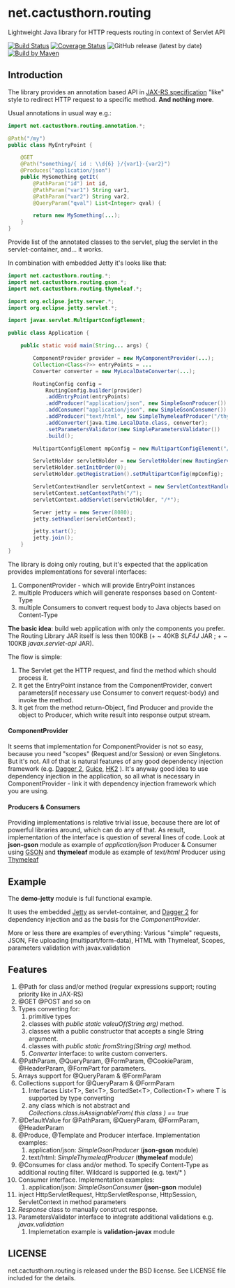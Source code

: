 
# net.cactusthorn.routing

Lightweight Java library for HTTP requests routing in context of Servlet API

[![Build Status](https://travis-ci.com/Gmugra/net.cactusthorn.routing.svg?branch=main)](https://travis-ci.com/Gmugra/net.cactusthorn.routing) [![Coverage Status](https://coveralls.io/repos/github/Gmugra/net.cactusthorn.routing/badge.svg?branch=main)](https://coveralls.io/github/Gmugra/net.cactusthorn.routing?branch=main) ![GitHub release (latest by date)](https://img.shields.io/github/v/release/Gmugra/net.cactusthorn.routing) [![Build by Maven](http://maven.apache.org/images/logos/maven-feather.png)](http://maven.apache.org)

## Introduction

The library provides an annotation based API in [JAX-RS specification](https://www.oracle.com/technical-resources/articles/java/jax-rs.html) "like" style to redirect HTTP request to a specific method. **And nothing more**.

Usual annotations in usual way e.g.:
```java
import net.cactusthorn.routing.annotation.*;

@Path("/my")
public class MyEntryPoint {

    @GET
    @Path("something/{ id : \\d{6} }/{var1}-{var2}")
    @Produces("application/json")
    public MySomething getIt(
        @PathParam("id") int id,
        @PathParam("var1") String var1,
        @PathParam("var2") String var2,
        @QueryParam("qval") List<Integer> qval) {

        return new MySomething(...);
    }
}
```
Provide list of the annotated classes to the servlet, plug the servlet in the servlet-container, and... it works.

In combination with embedded Jetty it's looks like that:
```java
import net.cactusthorn.routing.*;
import net.cactusthorn.routing.gson.*;
import net.cactusthorn.routing.thymeleaf.*;

import org.eclipse.jetty.server.*;
import org.eclipse.jetty.servlet.*;

import javax.servlet.MultipartConfigElement;

public class Application {

    public static void main(String... args) {

        ComponentProvider provider = new MyComponentProvider(...);
        Collection<Class<?>> entryPoints = ...
        Converter converter = new MyLocalDateConverter(...);

        RoutingConfig config =
            RoutingConfig.builder(provider)
            .addEntryPoint(entryPoints)
            .addProducer("application/json", new SimpleGsonProducer())
            .addConsumer("application/json", new SimpleGsonConsumer())
            .addProducer("text/html", new SimpleThymeleafProducer("/thymeleaf/"))
            .addConverter(java.time.LocalDate.class, converter);
            .setParametersValidator(new SimpleParametersValidator())
            .build();

        MultipartConfigElement mpConfig = new MultipartConfigElement("/tmp", 1024 * 1024, 1024 * 1024 * 5, 1024 * 1024 * 5 * 5);

        ServletHolder servletHolder = new ServletHolder(new RoutingServlet(config));
        servletHolder.setInitOrder(0);
        servletHolder.getRegistration().setMultipartConfig(mpConfig);

        ServletContextHandler servletContext = new ServletContextHandler(ServletContextHandler.SESSIONS);
        servletContext.setContextPath("/");
        servletContext.addServlet(servletHolder, "/*");

        Server jetty = new Server(8080);
        jetty.setHandler(servletContext);

        jetty.start();
        jetty.join();
    }
}
```
The library is doing only routing, but it's expected that the application provides implementations for several interfaces:
1. ComponentProvider - which will provide EntryPoint instances
1. multiple Producers which will generate responses based on Content-Type
1. multiple Consumers to convert request body to Java objects based on Content-Type

**The basic idea**: build web application with only the components you prefer.
The Routing Library JAR itself is less then 100KB (+ ~ 40KB _SLF4J_ JAR ; + ~ 100KB _javax.servlet-api_ JAR).

The flow is simple:
1. The Servlet get the HTTP request, and find the method which should process it.
1. It get the EntryPoint instance from the ComponentProvider, convert parameters(if necessary use Consumer to convert request-body) and invoke the method.
1. It get from the method return-Object, find Producer and provide the object to Producer, which write result into response output stream.

#### ComponentProvider
It seems that implementation for ComponentProvider is not so easy, because you need "scopes" (Request and/or Session) or even Singletons.
But it's not. All of that is natural features of any good dependency injection framework (e.g. [Dagger 2](https://dagger.dev), [Guice](https://github.com/google/guice), [HK2](https://javaee.github.io/hk2/) ). It's anyway good idea to use dependency injection in the application, so all what is necessary in ComponentProvider - link it with dependency injection framework which you are using.

#### Producers & Consumers
Providing implementations is relative trivial issue, because there are lot of powerful libraries around, which can do any of that.
As result, implementation of the interface is question of several lines of code. Look at **json-gson** module as example of _application/json_ Producer & Consumer using [GSON](https://github.com/google/gson) and **thymeleaf** module as example of _text/html_ Producer using [Thymeleaf](https://www.thymeleaf.org)

## Example

The **demo-jetty** module is full functional example.

It uses the embedded [Jetty](https://www.eclipse.org/jetty/) as servlet-container,
and [Dagger 2](https://dagger.dev) for dependency injection and as the basis for the _ComponentProvider_.

More or less there are examples of everything:
Various "simple" requests, JSON, File uploading (multipart/form-data), HTML with Thymeleaf, Scopes, parameters validation with javax.validation

##  Features

1. @Path for class and/or method (regular expressions support; routing priority like in JAX-RS)
1. @GET @POST and so on
1. Types converting for:
   1. primitive types
   1. classes with _public static valeuOf(String arg)_ method.
   1. classes with a public constructor that accepts a single String argument.
   1. classes with _public static fromString(String arg)_ method.
   1. _Converter_ interface: to write custom converters.
1. @PathParam, @QueryParam, @FormParam, @CookieParam, @HeaderParam, @FormPart for parameters.
1. Arrays support for @QueryParam & @FormParam
1. Collections support for @QueryParam & @FormParam
   1. Interfaces List\<T\>, Set\<T\>, SortedSet\<T\>, Collection\<T\> where T is supported by type converting
   1. any class which is not abstract and _Collections.class.isAssignableFrom( this class ) == true_
1. @DefaultValue for @PathParam, @QueryParam, @FormParam, @HeaderParam
1. @Produce, @Template and Producer interface. Implementation examples:
   1. application/json: _SimpleGsonProducer_ (**json-gson** module)
   1. text/html: _SimpleThymeleafProducer_ (**thymeleaf** module)
1. @Consumes for class and/or method. To specify Content-Type as additional routing filter. Wildcard is supported (e.g. text/* )
1. Consumer interface. Implementation examples:
   1. application/json: _SimpleGsonConsumer_ (**json-gson** module)
1. inject HttpServletRequest, HttpServletResponse, HttpSession, ServletContext in method parameters
1. _Response_ class to manually construct response.
1. ParametersValidator interface to integrate additional validations e.g. _javax.validation_
   1. Implemetation example is **validation-javax** module

##  LICENSE

net.cactusthorn.routing is released under the BSD license. See LICENSE file included for the details.



